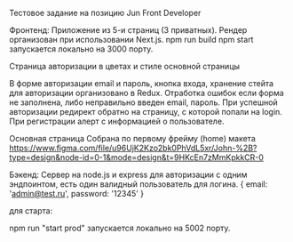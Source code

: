 Тестовое задание на позицию Jun Front Developer

Фронтенд:
Приложение из 5-и страниц (3 приватных).
Рендер организован при использовании Next.js.
npm run build
npm start
запускается локально на 3000 порту.

Страница авторизации в цветах и стиле основной страницы

В форме авторизации email и пароль,
кнопка входа, хранение стейта для авторизации организовано в Redux.
Отработка ошибок если форма не заполнена, либо неправильно
введен email, пароль.
При успешной авторизации редирект обратно на страницу, с которой попали на login.
При регистрации алерт с информацией о пользователе. 

Основная страница
Собрана по первому фрейму (home) макета https://www.figma.com/file/u96UjK2Kzo2bk0PhVdL5xr/John-%2B?type=design&node-id=0-1&mode=design&t=9HKcEn7zMmKpkkCR-0

Бэкенд:
Сервер на node.js и express для авторизации с одним эндпоинтом, 
есть один валидный пользователь для логина.
{ email: 'admin@test.ru', password: '12345' }

для старта:

npm run "start prod"
запускается локально на 5002 порту.
